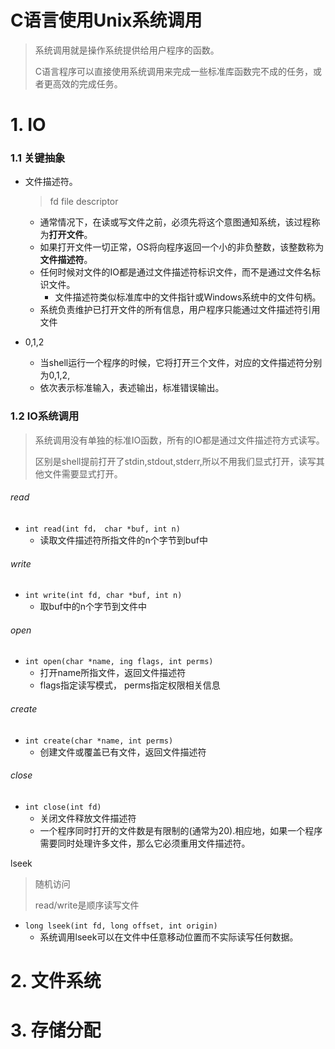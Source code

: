 # C语言使用Unix系统调用

> 系统调用就是操作系统提供给用户程序的函数。
>
> C语言程序可以直接使用系统调用来完成一些标准库函数完不成的任务，或者更高效的完成任务。

# 1. IO

### 1.1 关键抽象

* 文件描述符。

  > fd   file descriptor

  * 通常情况下，在读或写文件之前，必须先将这个意图通知系统，该过程称为**打开文件**。
  * 如果打开文件一切正常，OS将向程序返回一个小的非负整数，该整数称为**文件描述符**。
  * 任何时候对文件的IO都是通过文件描述符标识文件，而不是通过文件名标识文件。
    * 文件描述符类似标准库中的文件指针或Windows系统中的文件句柄。
  * 系统负责维护已打开文件的所有信息，用户程序只能通过文件描述符引用文件

* 0,1,2

  * 当shell运行一个程序的时候，它将打开三个文件，对应的文件描述符分别为0,1,2,
  * 依次表示标准输入，表述输出，标准错误输出。

### 1.2 IO系统调用

> 系统调用没有单独的标准IO函数，所有的IO都是通过文件描述符方式读写。
>
> 区别是shell提前打开了stdin,stdout,stderr,所以不用我们显式打开，读写其他文件需要显式打开。

###### read

* ```int read(int fd， char *buf, int n)```
  * 读取文件描述符所指文件的n个字节到buf中


###### write

* ```int write(int fd, char *buf, int n)```
  * 取buf中的n个字节到文件中

###### open

* ```int open(char *name, ing flags, int perms)```
  * 打开name所指文件，返回文件描述符
  * flags指定读写模式， perms指定权限相关信息

###### create

* ```int create(char *name, int perms)```
  * 创建文件或覆盖已有文件，返回文件描述符

###### close

* ```int close(int fd)```
  * 关闭文件释放文件描述符
  * 一个程序同时打开的文件数是有限制的(通常为20).相应地，如果一个程序需要同时处理许多文件，那么它必须重用文件描述符。

lseek

> 随机访问
>
> read/write是顺序读写文件

* ```long lseek(int fd, long offset, int origin)```
  * 系统调用lseek可以在文件中任意移动位置而不实际读写任何数据。

# 2. 文件系统

# 3. 存储分配